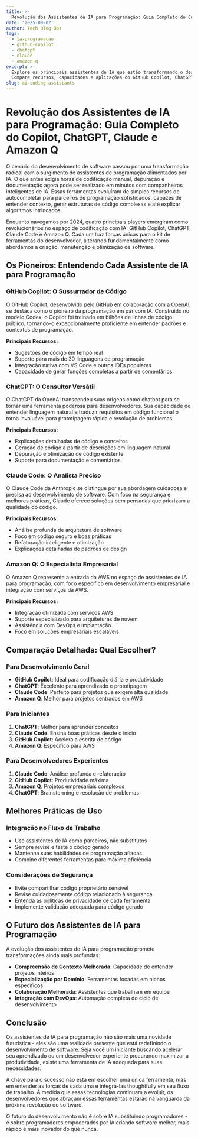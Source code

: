```yaml
---
title: >-
  Revolução dos Assistentes de IA para Programação: Guia Completo do Copilot, ChatGPT, Claude e Amazon Q
date: '2025-09-02'
author: Tech Blog Bot
tags:
  - ia-programacao
  - github-copilot
  - chatgpt
  - claude
  - amazon-q
excerpt: >-
  Explore os principais assistentes de IA que estão transformando o desenvolvimento de software.
  Compare recursos, capacidades e aplicações do GitHub Copilot, ChatGPT, Claude Code e Amazon Q.
slug: ai-coding-assistants
---
```


# Revolução dos Assistentes de IA para Programação: Guia Completo do Copilot, ChatGPT, Claude e Amazon Q

O cenário do desenvolvimento de software passou por uma transformação radical com o surgimento de assistentes de programação alimentados por IA. O que antes exigia horas de codificação manual, depuração e documentação agora pode ser realizado em minutos com companheiros inteligentes de IA. Essas ferramentas evoluíram de simples recursos de autocompletar para parceiros de programação sofisticados, capazes de entender contexto, gerar estruturas de código complexas e até explicar algoritmos intrincados.

Enquanto navegamos por 2024, quatro principais players emergiram como revolucionários no espaço de codificação com IA: GitHub Copilot, ChatGPT, Claude Code e Amazon Q. Cada um traz forças únicas para o kit de ferramentas do desenvolvedor, alterando fundamentalmente como abordamos a criação, manutenção e otimização de software.

## Os Pioneiros: Entendendo Cada Assistente de IA para Programação

### GitHub Copilot: O Sussurrador de Código

O GitHub Copilot, desenvolvido pelo GitHub em colaboração com a OpenAI, se destaca como o pioneiro da programação em par com IA. Construído no modelo Codex, o Copilot foi treinado em bilhões de linhas de código público, tornando-o excepcionalmente proficiente em entender padrões e contextos de programação.

**Principais Recursos:**
- Sugestões de código em tempo real
- Suporte para mais de 30 linguagens de programação
- Integração nativa com VS Code e outros IDEs populares
- Capacidade de gerar funções completas a partir de comentários

### ChatGPT: O Consultor Versátil

O ChatGPT da OpenAI transcendeu suas origens como chatbot para se tornar uma ferramenta poderosa para desenvolvedores. Sua capacidade de entender linguagem natural e traduzir requisitos em código funcional o torna invaluável para prototipagem rápida e resolução de problemas.

**Principais Recursos:**
- Explicações detalhadas de código e conceitos
- Geração de código a partir de descrições em linguagem natural
- Depuração e otimização de código existente
- Suporte para documentação e comentários

### Claude Code: O Analista Preciso

O Claude Code da Anthropic se distingue por sua abordagem cuidadosa e precisa ao desenvolvimento de software. Com foco na segurança e melhores práticas, Claude oferece soluções bem pensadas que priorizam a qualidade do código.

**Principais Recursos:**
- Análise profunda de arquitetura de software
- Foco em código seguro e boas práticas
- Refatoração inteligente e otimização
- Explicações detalhadas de padrões de design

### Amazon Q: O Especialista Empresarial

O Amazon Q representa a entrada da AWS no espaço de assistentes de IA para programação, com foco específico em desenvolvimento empresarial e integração com serviços da AWS.

**Principais Recursos:**
- Integração otimizada com serviços AWS
- Suporte especializado para arquiteturas de nuvem
- Assistência com DevOps e implantação
- Foco em soluções empresariais escaláveis

## Comparação Detalhada: Qual Escolher?

### Para Desenvolvimento Geral
- **GitHub Copilot**: Ideal para codificação diária e produtividade
- **ChatGPT**: Excelente para aprendizado e prototipagem
- **Claude Code**: Perfeito para projetos que exigem alta qualidade
- **Amazon Q**: Melhor para projetos centrados em AWS

### Para Iniciantes
1. **ChatGPT**: Melhor para aprender conceitos
2. **Claude Code**: Ensina boas práticas desde o início
3. **GitHub Copilot**: Acelera a escrita de código
4. **Amazon Q**: Específico para AWS

### Para Desenvolvedores Experientes
1. **Claude Code**: Análise profunda e refatoração
2. **GitHub Copilot**: Produtividade máxima
3. **Amazon Q**: Projetos empresariais complexos
4. **ChatGPT**: Brainstorming e resolução de problemas

## Melhores Práticas de Uso

### Integração no Fluxo de Trabalho
- Use assistentes de IA como parceiros, não substitutos
- Sempre revise e teste o código gerado
- Mantenha suas habilidades de programação afiadas
- Combine diferentes ferramentas para máxima eficiência

### Considerações de Segurança
- Evite compartilhar código proprietário sensível
- Revise cuidadosamente código relacionado à segurança
- Entenda as políticas de privacidade de cada ferramenta
- Implemente validação adequada para código gerado

## O Futuro dos Assistentes de IA para Programação

A evolução dos assistentes de IA para programação promete transformações ainda mais profundas:

- **Compreensão de Contexto Melhorada**: Capacidade de entender projetos inteiros
- **Especialização por Domínio**: Ferramentas focadas em nichos específicos
- **Colaboração Melhorada**: Assistentes que trabalham em equipe
- **Integração com DevOps**: Automação completa do ciclo de desenvolvimento

## Conclusão

Os assistentes de IA para programação não são mais uma novidade futurística - eles são uma realidade presente que está redefinindo o desenvolvimento de software. Seja você um iniciante buscando acelerar seu aprendizado ou um desenvolvedor experiente procurando maximizar a produtividade, existe uma ferramenta de IA adequada para suas necessidades.

A chave para o sucesso não está em escolher uma única ferramenta, mas em entender as forças de cada uma e integrá-las thoughtfully em seu fluxo de trabalho. À medida que essas tecnologias continuam a evoluir, os desenvolvedores que abraçam essas ferramentas estarão na vanguarda da próxima revolução do software.

O futuro do desenvolvimento não é sobre IA substituindo programadores - é sobre programadores empoderados por IA criando software melhor, mais rápido e mais inovador do que nunca.